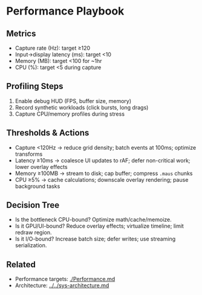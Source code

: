 # Performance Playbook

## Metrics

- Capture rate (Hz): target ≥120
- Input→display latency (ms): target <10
- Memory (MB): target <100 for ~1hr
- CPU (%): target <5 during capture

## Profiling Steps

1. Enable debug HUD (FPS, buffer size, memory)
2. Record synthetic workloads (click bursts, long drags)
3. Capture CPU/memory profiles during stress

## Thresholds & Actions

- Capture <120Hz → reduce grid density; batch events at 100ms; optimize transforms
- Latency ≥10ms → coalesce UI updates to rAF; defer non-critical work; lower overlay effects
- Memory ≥100MB → stream to disk; cap buffer; compress `.maus` chunks
- CPU ≥5% → cache calculations; downscale overlay rendering; pause background tasks

## Decision Tree

- Is the bottleneck CPU-bound? Optimize math/cache/memoize.
- Is it GPU/UI-bound? Reduce overlay effects; virtualize timeline; limit redraw region.
- Is it I/O-bound? Increase batch size; defer writes; use streaming serialization.

## Related

- Performance targets: [./Performance.md](./Performance.md)
- Architecture: [../../sys-architecture.md](../../sys-architecture.md#performance_specs)
